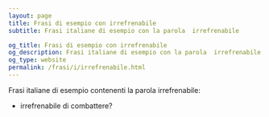 ```yaml
---
layout: page
title: Frasi di esempio con irrefrenabile 
subtitle: Frasi italiane di esempio con la parola  irrefrenabile

og_title: Frasi di esempio con irrefrenabile 
og_description: Frasi italiane di esempio con la parola  irrefrenabile
og_type: website
permalink: /frasi/i/irrefrenabile.html
---
```


Frasi italiane di esempio contenenti la parola irrefrenabile:


- irrefrenabile di combattere?
